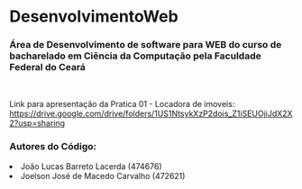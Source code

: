 # DesenvolvimentoWeb
### Área de Desenvolvimento de software para WEB do curso de bacharelado em Ciência da Computação pela Faculdade Federal do Ceará
<br>

Link para apresentação da Pratica 01 - Locadora de imoveis:
<br>
https://drive.google.com/drive/folders/1US1NtsykXzP2dois_Z1iSEUOjiJdX2X2?usp=sharing

### Autores do Código:

<li>João Lucas Barreto Lacerda (474676)</li>
<li>Joelson José de Macedo Carvalho (472621)</li>



